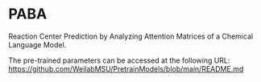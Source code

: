 # PABA
Reaction Center Prediction by Analyzing Attention Matrices of a Chemical Language Model.

The pre-trained parameters can be accessed at the following URL:
https://github.com/WeilabMSU/PretrainModels/blob/main/README.md
